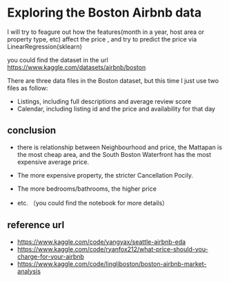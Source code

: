 # Exploring the Boston Airbnb data

I will try to feagure out how the features(month in a year, host area or property type, etc) affect the price , and try to predict the price via          LinearRegression(sklearn)

you could find the dataset in the url <https://www.kaggle.com/datasets/airbnb/boston>

There are three data files in the Boston dataset, but this time I just use two files as follow:

- Listings, including full descriptions and average review score
- Calendar, including listing id and the price and availability for that day

## conclusion

- there is relationship between Neighbourhood and price, the Mattapan is the most cheap area, and the South Boston Waterfront has the most expensive average price.

- The more expensive property, the stricter Cancellation Pocily.

- The more bedrooms/bathrooms,  the higher price

- etc. （you could find the notebook for more details）

## reference url

- <https://www.kaggle.com/code/yangyax/seattle-airbnb-eda>
- <https://www.kaggle.com/code/ryanfox212/what-price-should-you-charge-for-your-airbnb>
- <https://www.kaggle.com/code/lingliboston/boston-airbnb-market-analysis>
